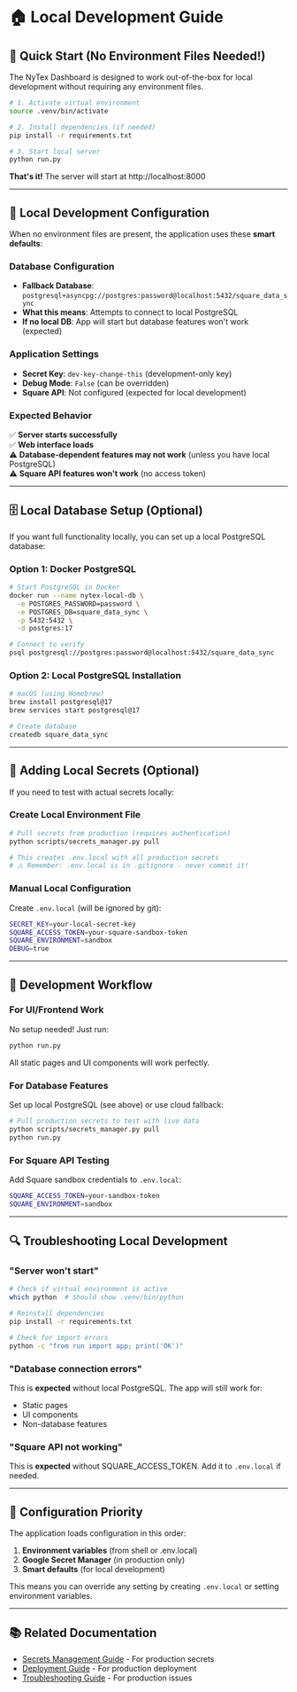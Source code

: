 # 🏠 Local Development Guide

## 🚀 Quick Start (No Environment Files Needed!)

The NyTex Dashboard is designed to work out-of-the-box for local development without requiring any environment files.

```bash
# 1. Activate virtual environment
source .venv/bin/activate

# 2. Install dependencies (if needed)
pip install -r requirements.txt

# 3. Start local server
python run.py
```

**That's it!** The server will start at http://localhost:8000

---

## 🔧 Local Development Configuration

When no environment files are present, the application uses these **smart defaults**:

### **Database Configuration**
- **Fallback Database**: `postgresql+asyncpg://postgres:password@localhost:5432/square_data_sync`
- **What this means**: Attempts to connect to local PostgreSQL
- **If no local DB**: App will start but database features won't work (expected)

### **Application Settings**
- **Secret Key**: `dev-key-change-this` (development-only key)
- **Debug Mode**: `False` (can be overridden)
- **Square API**: Not configured (expected for local development)

### **Expected Behavior**
✅ **Server starts successfully**  
✅ **Web interface loads**  
⚠️ **Database-dependent features may not work** (unless you have local PostgreSQL)  
⚠️ **Square API features won't work** (no access token)  

---

## 🗄️ Local Database Setup (Optional)

If you want full functionality locally, you can set up a local PostgreSQL database:

### **Option 1: Docker PostgreSQL**
```bash
# Start PostgreSQL in Docker
docker run --name nytex-local-db \
  -e POSTGRES_PASSWORD=password \
  -e POSTGRES_DB=square_data_sync \
  -p 5432:5432 \
  -d postgres:17

# Connect to verify
psql postgresql://postgres:password@localhost:5432/square_data_sync
```

### **Option 2: Local PostgreSQL Installation**
```bash
# macOS (using Homebrew)
brew install postgresql@17
brew services start postgresql@17

# Create database
createdb square_data_sync
```

---

## 🔐 Adding Local Secrets (Optional)

If you need to test with actual secrets locally:

### **Create Local Environment File**
```bash
# Pull secrets from production (requires authentication)
python scripts/secrets_manager.py pull

# This creates .env.local with all production secrets
# ⚠️ Remember: .env.local is in .gitignore - never commit it!
```

### **Manual Local Configuration**
Create `.env.local` (will be ignored by git):
```bash
SECRET_KEY=your-local-secret-key
SQUARE_ACCESS_TOKEN=your-square-sandbox-token
SQUARE_ENVIRONMENT=sandbox
DEBUG=true
```

---

## 🎯 Development Workflow

### **For UI/Frontend Work**
No setup needed! Just run:
```bash
python run.py
```
All static pages and UI components will work perfectly.

### **For Database Features**
Set up local PostgreSQL (see above) or use cloud fallback:
```bash
# Pull production secrets to test with live data
python scripts/secrets_manager.py pull
python run.py
```

### **For Square API Testing**
Add Square sandbox credentials to `.env.local`:
```bash
SQUARE_ACCESS_TOKEN=your-sandbox-token
SQUARE_ENVIRONMENT=sandbox
```

---

## 🔍 Troubleshooting Local Development

### **"Server won't start"**
```bash
# Check if virtual environment is active
which python  # Should show .venv/bin/python

# Reinstall dependencies
pip install -r requirements.txt

# Check for import errors
python -c "from run import app; print('OK')"
```

### **"Database connection errors"**
This is **expected** without local PostgreSQL. The app will still work for:
- Static pages
- UI components  
- Non-database features

### **"Square API not working"**
This is **expected** without SQUARE_ACCESS_TOKEN. Add it to `.env.local` if needed.

---

## 🔄 Configuration Priority

The application loads configuration in this order:

1. **Environment variables** (from shell or .env.local)
2. **Google Secret Manager** (in production only)
3. **Smart defaults** (for local development)

This means you can override any setting by creating `.env.local` or setting environment variables.

---

## 📚 Related Documentation

- [Secrets Management Guide](SECRETS_GUIDE.md) - For production secrets
- [Deployment Guide](DEPLOYMENT.md) - For production deployment
- [Troubleshooting Guide](TROUBLESHOOTING.md) - For production issues 